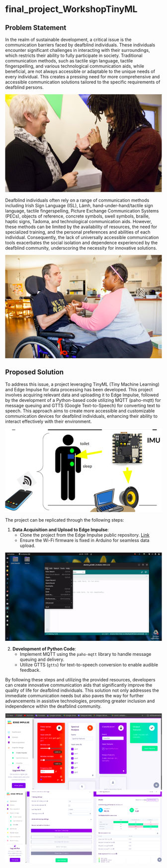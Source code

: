# final_project_WorkshopTinyML

## Problem Statement

In the realm of sustainable development, a critical issue is the communication barriers faced by deafblind individuals. These individuals encounter significant challenges in interacting with their surroundings, which restricts their ability to fully participate in society. Traditional communication methods, such as tactile sign language, tactile fingerspelling, and various technological communication aids, while beneficial, are not always accessible or adaptable to the unique needs of every individual. This creates a pressing need for more comprehensive and accessible communication solutions tailored to the specific requirements of deafblind persons.

![Texto alternativo](img/Selection_204.png)


Deafblind individuals often rely on a range of communication methods including Irish Sign Language (ISL), Lámh, hand-under-hand/tactile sign language, tactile fingerspelling, Picture Exchange Communication Systems (PECs), objects of reference, concrete symbols, swell symbols, braille, haptic signs, Tadoma, and technological communication aids. However, these methods can be limited by the availability of resources, the need for specialized training, and the personal preferences and abilities of each individual. Consequently, the lack of universally accessible communication tools exacerbates the social isolation and dependence experienced by the deafblind community, underscoring the necessity for innovative solutions.

![Texto alternativo](img/Selection_205.png)

## Proposed Solution

To address this issue, a project leveraging TinyML (Tiny Machine Learning) and Edge Impulse for data processing has been developed. This project involves acquiring relevant data and uploading it to Edge Impulse, followed by the development of a Python-based code utilizing MQTT (paho-mqtt) for message queuing and GTTS (Google Text-to-Speech) for converting text to speech. This approach aims to create more accessible and customizable communication devices for deafblind individuals, enhancing their ability to interact effectively with their environment.

![Texto alternativo](img/Selection_206.png)

The project can be replicated through the following steps:
1. **Data Acquisition and Upload to Edge Impulse**:
    - Clone the project from the Edge Impulse public repository. [Link](https://studio.edgeimpulse.com/public/494730/live)
    - Ensure the Wi-Fi firmware is fixed in Arduino for seamless data upload.
  
 ![Texto alternativo](img/firm_wifi.gif)   

2. **Development of Python Code**:
    - Implement MQTT using the `paho-mqtt` library to handle message queuing and delivery.
    - Utilize GTTS (`gtts`) for text-to-speech conversion to enable audible feedback.

By following these steps and utilizing the provided resources, developers can create innovative communication aids that significantly improve the quality of life for deafblind individuals. This solution not only addresses the immediate communication needs but also paves the way for further advancements in assistive technologies, promoting greater inclusion and independence within the deafblind community.

![Texto alternativo](img/Selection_207.png)
![Texto alternativo](img/Selection_208.png)
